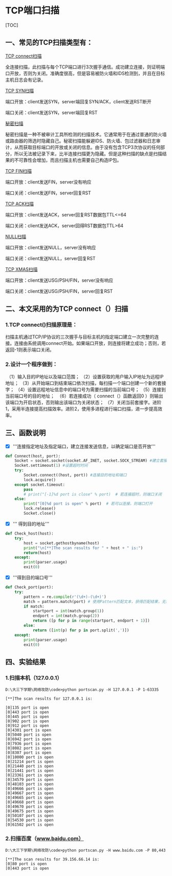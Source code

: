 # TCP端口扫描

[TOC]



## 一、常见的TCP扫描类型有：

<u>TCP connect扫描</u>

全连接扫描，此扫描与每个TCP端口进行3次握手通信。成功建立连接，则证明端口开放，否则为关闭。准确度很高，但是容易被防火墙和IDS检测到，并且在目标主机日志会有记录。

 <u>TCP SYN扫描</u>

端口开放：client发送SYN，server端回复SYN/ACK，client发送RST断开

端口关闭：client发送SYN，server端回复RST

<u>秘密扫描</u>

秘密扫描是一种不被审计工具所检测的扫描技术。它通常用于在通过普通的防火墙或路由器的筛选时隐藏自己。秘密扫描能躲避IDS、防火墙、包过滤器和日志审计，从而获取目标端口的开放或关闭的信息。由于没有包含TCP3次协议的任何部分，所以无法被记录下来，比半连接扫描更为隐藏。但是这种扫描的缺点是扫描结果的不可靠性会增加，而且扫描主机也需要自己构造IP包。

<u>TCP FIN扫描</u>

端口开放：client发送FIN，server没有响应

端口关闭：client发送FIN，server回复RST

<u>TCP ACK扫描</u>

端口开放：client发送ACK，server回复RST数据包TTL<=64

端口关闭：client发送ACK，server回得RST数据包TTL>64

 <u>NULL扫描</u>

端口开放：client发送NULL，server没有响应

端口关闭：client发送NULL，server回复RST

 <u>TCP XMAS扫描</u>

端口开放：client发送USG/PSH/FIN，server没有响应

端口关闭：client发送USG/PSH/FIN，server回复RST

## 二、本文采用的为TCP connect（）扫描

### 1.TCP connect()扫描原理是：

扫描主机通过TCP/IP协议的三次握手与目标主机的指定端口建立一次完整的连接。连接由系统调用connect开始。如果端口开放，则连接将建立成功；否则，若返回-1则表示端口关闭。

### 2.设计一个程序做到：

​	（1）输入目的IP地址以及端口范围；
​    （2）设置获取的用户输入IP地址为远程IP地址；
​    （3）从开始端口到结束端口依次扫描，每扫描一个端口创建一个新的套接字；
​    （4）设置远程地址信息中的端口号为需要扫描的当前端口号；
​    （5）连接到当前端口号的目的地址；
​    （6）若连接成功（ connect（）函数返回0 ）则输出该端口为开启状态，否则输出该端口为关闭状态；
​    （7）关闭当前套接字。进阶1，采用半连接提高扫描效率。进阶2，使用多进程进行端口扫描，进一步提高效率。

## 三、函数说明

- [x] '''连接指定地址及指定端口，建立连接发送信息，以确定端口是否开放'''

```python
def Connect(host, port):
    Socket = socket.socket(socket.AF_INET, socket.SOCK_STREAM) #建立套接字
    Socket.settimeout(1) #设置超时时间
    try:
        Socket.connect((host, port)) #连接目的地址和端口
        lock.acquire()
    except socket.timeout:
        pass
        # print("[-1]%d port is close" % port)  # 若连接超时，则端口关闭
    else:
        print("[0]%d port is open" % port)  # 若可以连接，则端口打开
        lock.release()
        Socket.close()
```



- [x] ''' 得到目的地址'''

```python
def Check_host(host):
    try:
        host = socket.gethostbyname(host)
        print("\n[**]The scan results for " + host + " is:")
        return(host)
    except:
        print(parser.usage)
        exit(0)
```



- [x] '''得到目的端口号'''

```python
def Check_port(port):
    try:
        pattern = re.compile(r'(\d+)-(\d+)')
        match = pattern.match(port) # 使用Pattern匹配文本，获得匹配结果，无法匹配时将返回None
        if match:
            startport = int(match.group(1))
            endport = int(match.group(2))
            return ([p for p in range(startport, endport + 1)])
        else:
            return ([int(p) for p in port.split(',')])
    except:
        print(parser.usage)
        exit(0)
```

## 四、实验结果

### 1.扫描本机（127.0.0.1）

```
D:\大三下学期\网络攻防\code>python portscan.py -H 127.0.0.1 -P 1-63335

[**]The scan results for 127.0.0.1 is:

[0]135 port is open
[0]443 port is open
[0]445 port is open
[0]902 port is open
[0]912 port is open
[0]4301 port is open
[0]5040 port is open
[0]6942 port is open
[0]7936 port is open
[0]8082 port is open
[0]8307 port is open
[0]10000 port is open
[0]21214 port is open
[0]21440 port is open
[0]21441 port is open
[0]23361 port is open
[0]34579 port is open
[0]48103 port is open
[0]49666 port is open
[0]49667 port is open
[0]49665 port is open
[0]49668 port is open
[0]49670 port is open
[0]49675 port is open
[0]50107 port is open
[0]54530 port is open
[0]61502 port is open
```



### 2.扫描百度（www.baidu.com）

```
D:\大三下学期\网络攻防\code>python portscan.py -H www.baidu.com -P 80,443

[**]The scan results for 39.156.66.14 is:
[0]80 port is open
[0]443 port is open
```

